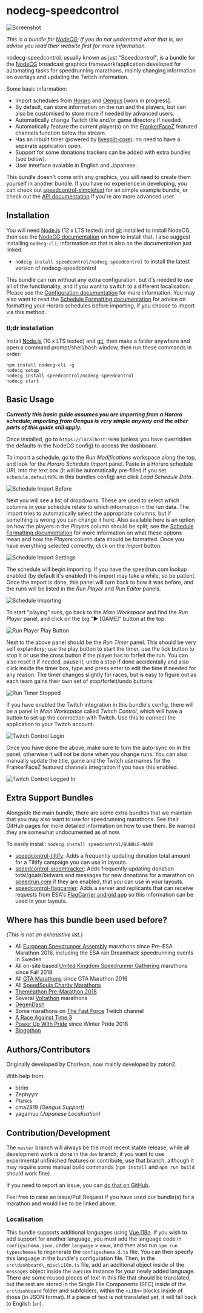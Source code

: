 # nodecg-speedcontrol

![Screenshot](READMES/img/README-screenshot.png)

*This is a bundle for [NodeCG](https://nodecg.com/); if you do not understand what that is, we advise you read their website first for more information.*

nodecg-speedcontrol, usually known as just "Speedcontrol", is a bundle for the [NodeCG](https://nodecg.com/) broadcast graphics framework/application developed for automating tasks for speedrunning marathons, mainly changing information on overlays and updating the Twitch information.

Some basic information:
- Import schedules from [Horaro](https://horaro.org/) and [Oengus](https://oengus.io/) [work in progress].
- By default, can store information on the run and the players, but can also be customised to store more if needed by advanced users.
- Automatically change Twitch title and/or game directory if needed.
- Automatically feature the current player(s) on the [FrankerFaceZ](https://www.frankerfacez.com/) featured channels function below the stream.
- Has an inbuilt timer (powered by [livesplit-core](https://github.com/LiveSplit/livesplit-core)); no need to have a seperate application open.
- Support for some donations trackers can be added with extra bundles (see below).
- User interface avaiable in English and Japanese.

This bundle doesn't come with any graphics, you will need to create them yourself in another bundle. If you have no experience in developing, you can check out [speedcontrol-simpletext](https://github.com/speedcontrol/speedcontrol-simpletext) for an simple example bundle, or check out the [API documentation](READMES/API.md) if you're are more advanced user.


## Installation

You will need [Node.js](https://nodejs.org) (12.x LTS tested) and [git](https://git-scm.com/) installed to install NodeCG, then see the [NodeCG documentation](http://nodecg.com/) on how to install that. I also suggest installing `nodecg-cli`; information on that is also on the documentation just linked.

- `nodecg install speedcontrol/nodecg-speedcontrol` to install the latest version of nodecg-speedcontrol

This bundle can run without any extra configuration, but it's needed to use all of the functionality, and if you want to switch to a different localisation. Please see the [Configuration documentation](READMES/Configuration.md) for more information. You may also want to read the [Schedule Formatting documentation](READMES/Schedule-Formatting.md) for advice on formatting your Horaro schedules before importing, if you choose to import via this method.

### tl;dr installation

Install [Node.js](https://nodejs.org) (10.x LTS tested) and [git](https://git-scm.com/), then make a folder anywhere and open a command prompt/shell/bash window, then run these commands in order:

```
npm install nodecg-cli -g
nodecg setup
nodecg install speedcontrol/nodecg-speedcontrol
nodecg start
```


## Basic Usage

***Currently this basic guide assumes you are importing from a Horaro schedule; importing from Oengus is very simple anyway and the other parts of this guide still apply.***

Once installed, go to `https://localhost:9090` (unless you have overridden the defaults in the NodeCG config) to access the dashboard.

To import a schedule, go to the *Run Modifications* workspace along the top, and look for the *Horaro Schedule Import* panel. Paste in a Horaro schedule URL into the text box (it will be automatically pre-filled if you set `schedule.defaultURL` in this bundles config) and click *Load Schedule Data*.

![Schedule Import Before](READMES/img/schedule-import-1.png)

Next you will see a list of dropdowns. These are used to select which columns in your schedule relate to which information in the run data. The import tries to automatically select the appropriate columns, but if something is wrong you can change it here. Also available here is an option on how the players in the *Players* column should be split; see the [Schedule Formatting documentation](READMES/Schedule-Formatting.md) for more information on what these options mean and how the *Players* column data should be formatted.
Once you have everything selected correctly, click on the *Import* button.

![Schedule Import Settings](READMES/img/schedule-import-2.png)

The schedule will begin importing. If you have the speedrun.com lookup enabled (by default it's enabled) this import may take a while, so be patient. Once the import is done, this panel will turn back to how it was before, and the runs will be listed in the *Run Player* and *Run Editor* panels.

![Schedule Importing](READMES/img/schedule-import-3.png)

To start "playing" runs, go back to the *Main Workspace* and find the *Run Player* panel, and click on the big "▶ [GAME]" button at the top.

![Run Player Play Button](READMES/img/run-player-playbtn.png)

Next to the above panel should be the *Run Timer* panel. This should be very self explanitory; use the play button to start the timer, use the tick button to stop it or use the cross button if the player has to forfeit the run. You can also reset it if needed, pause it, undo a stop if done accidentally and also click inside the timer box, type and press enter to edit the time if needed for any reason. The timer changes slightly for races, but is easy to figure out as each team gains their own set of stop/forfeit/undo buttons.

![Run Timer Stopped](READMES/img/run-timer-stopped.png)

If you have enabled the Twitch integration in this bundle's config, there will be a panel in *Main Workspace* called *Twitch Control*, which will have a button to set up the connection with Twitch. Use this to connect the application to your Twitch account.

![Twitch Control Login](READMES/img/twitch-control-1.png)

Once you have done the above, make sure to turn the auto-sync on in the panel, otherwise it will not be done when you change runs. You can also manually update the title, game and the Twitch usernames for the FrankerFaceZ featured channels integration if you have this enabled.

![Twitch Control Logged In](READMES/img/twitch-control-2.png)


## Extra Support Bundles

Alongside the main bundle, there are some extra bundles that we maintain that you may also want to use for speedrunning marathons. See their GitHub pages for more detailed information on how to use them. Be warned they are somewhat undocumented as of now.

To easily install: `nodecg install speedcontrol/BUNDLE-NAME`
- [speedcontrol-tiltify](https://github.com/speedcontrol/speedcontrol-tiltify): Adds a frequently updating donation total amount for a Tiltify campaign you can use in layouts.
- [speedcontrol-srcomtracker](https://github.com/speedcontrol/speedcontrol-srcomtracker): Adds frequently updating donation total/goals/bidwars and messages for new donations for a marathon on [speedrun.com](https://www.speedrun.com) if they are enabled, that you can use in your layouts.
- [speedcontrol-flagcarrier](https://github.com/speedcontrol/speedcontrol-flagcarrier): Adds a server and replicants that can receive requests from ESA's [FlagCarrier android app](https://play.google.com/store/apps/details?id=de.oromit.flagcarrier) so this information can be used in your layouts.


## Where has this bundle been used before?

*(This is not an exhaustive list.)*

- All [European Speedrunner Assembly](https://www.esamarathon.com/) marathons since Pre-ESA Marathon 2016, including the ESA ran Dreamhack speedrunning events in Sweden
- All on-site based [United Kingdom Speedrunner Gathering](https://www.speedrun.com/uksg) marathons since Fall 2018.
- All [GTA Marathons](https://www.twitch.tv/gtamarathon) since GTA Marathon 2016
- All [SpeedSouls Charity Marathons](https://www.twitch.tv/speedsouls)
- [Themeathon Pre-Marathon 2018](https://www.twitch.tv/themeathon)
- Several [Voltathon](https://www.twitch.tv/voltagegg) marathons
- [DegenDash](https://www.twitch.tv/degendash)
- Some marathons on [The Fast Force](https://www.twitch.tv/thefastforce) Twitch channel
- [A Race Against Time 3](https://www.twitch.tv/araceagainsttime)
- [Power Up With Pride](https://www.twitch.tv/powerupwithpride) since Winter Pride 2018
- [Bingothon](https://bingothon.com/)


## Authors/Contributors

Originally developed by Charleon, now mainly developed by zoton2.

With help from:
- btrim
- Zephyyrr
- Planks
- cma2819 *(Oengus Support)*
- yagamuu *(Japanese Localisation)*


## Contribution/Development

The `master` branch will always be the most recent stable release, while all development work is done in the `dev` branch; if you want to use experimental unfinished features or contribute, use that branch, although it may require some manual build commands (`npm install` and `npm run build` should work fine).

If you need to report an issue, you can [do that on GitHub](https://github.com/speedcontrol/nodecg-speedcontrol/issues).

Feel free to raise an issue/Pull Request if you have used our bundle(s) for a marathon and would like to be linked above.

### Localisation

This bundle supports additional languages using [Vue I18n](https://kazupon.github.io/vue-i18n/). If you wish to add support for another language, you must add the language code in `configschema.json`, under `language` > `enum`, and then also run `npm run typeschemas` to regenerate the `configschema.d.ts` file. You can then specify this language in the bundle's configuration file. Then, in the `src\dashboard\_misc\i18n.ts` file, add an additional object inside of the `messages` object inside the `VueI18n` instance for your newly added language. There are some reused pieces of text in this file that should be translated, but the rest are stored in the Single File Components (SFC) inside of the `src\dashboard` folder and subfolders, within the `<i18n>` blocks inside of those (in JSON format). If a piece of text is not translated yet, it will fall back to English (`en`).
